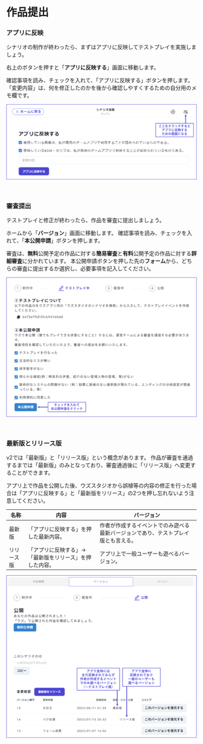 # 作品提出

### アプリに反映

シナリオの制作が終わったら、まずはアプリに反映してテストプレイを実施しましょう。


右上のボタンを押すと「**アプリに反映する**」画面に移動します。

確認事項を読み、チェックを入れて、「アプリに反映する」ボタンを押します。
「変更内容」は、何を修正したのかを後から確認しやすくするための自分用のメモ欄です。

![](../images/submit1.png)

<br>

### 審査提出

テストプレイと修正が終わったら、作品を審査に提出しましょう。


ホームから「**バージョン**」画面に移動します。
確認事項を読み、チェックを入れて、「**本公開申請**」ボタンを押します。


審査は、**無料**公開予定の作品に対する**簡易審査**と**有料**公開予定の作品に対する**詳細審査**に分かれています。
本公開申請ボタンを押した先の**フォーム**から、どちらの審査に提出するか選択し、必要事項を記入してください。

![](../images/submit2.png)

<br>

### 最新版とリリース版

v2では「最新版」と「リリース版」という概念があります。
作品が審査を通過するまでは「最新版」のみとなっており、審査通過後に「リリース版」へ変更することができます。


アプリ上で作品を公開した後、ウズスタジオから誤植等の内容の修正を行った場合は「アプリに反映する」と「最新版をリリース」の2つを押し忘れないよう注意してください。

| 名称                 | 内容                          | バージョン            |
| -------------------- | ----------------------------- | ------------------------------------- |
| 最新版 | 「アプリに反映する」を押した最新内容。  | 作者が作成するイベントでのみ遊べる最新バージョンであり、テストプレイ版とも言える。 |
| リリース版 | 「アプリに反映する」→「最新版をリリース」を押した内容。  | アプリ上で一般ユーザーも遊べるバージョン。       |

![](../images/submit3.png)